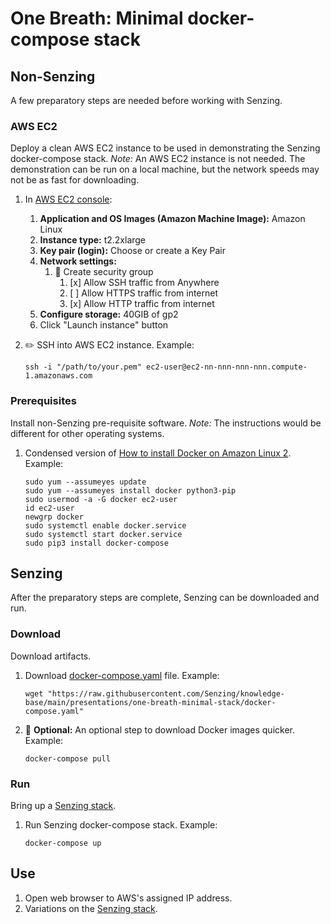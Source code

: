 # One Breath: Minimal docker-compose stack

## Non-Senzing

A few preparatory steps are needed before working with Senzing.

### AWS EC2

Deploy a clean AWS EC2 instance to be used in demonstrating the Senzing docker-compose stack.
*Note:* An AWS EC2 instance is not needed.
The demonstration can be run on a local machine,
but the network speeds may not be as fast for downloading.

1. In [AWS EC2 console](https://us-east-2.console.aws.amazon.com/ec2/home):
    1. **Application and OS Images (Amazon Machine Image):**  Amazon Linux
    1. **Instance type:** t2.2xlarge
    1. **Key pair (login):** Choose or create a Key Pair
    1. **Network settings:**
        1. :radio_button: Create security group
            1. [x] Allow SSH traffic from Anywhere
            1. [ ] Allow HTTPS traffic from internet
            1. [x] Allow HTTP traffic from internet
    1. **Configure storage:** 40GIB of gp2
    1. Click "Launch instance" button
1. :pencil2: SSH into AWS EC2 instance.
   Example:

    ```console
    ssh -i "/path/to/your.pem" ec2-user@ec2-nn-nnn-nnn-nnn.compute-1.amazonaws.com
    ```

### Prerequisites

Install non-Senzing pre-requisite software.
*Note:* The instructions would be different for other operating systems.

1. Condensed version of
   [How to install Docker on Amazon Linux 2](https://www.cyberciti.biz/faq/how-to-install-docker-on-amazon-linux-2/).
   Example:

    ```console
    sudo yum --assumeyes update
    sudo yum --assumeyes install docker python3-pip
    sudo usermod -a -G docker ec2-user
    id ec2-user
    newgrp docker
    sudo systemctl enable docker.service
    sudo systemctl start docker.service
    sudo pip3 install docker-compose

    ```

## Senzing

After the preparatory steps are complete,
Senzing can be downloaded and run.

### Download

Download artifacts.

1. Download
   [docker-compose.yaml](https://github.com/Senzing/knowledge-base/blob/main/presentations/one-breath-minimal-stack/docker-compose.yaml)
   file.
   Example:

    ```console
    wget "https://raw.githubusercontent.com/Senzing/knowledge-base/main/presentations/one-breath-minimal-stack/docker-compose.yaml"

    ```

1. :thinking: **Optional:** An optional step to download Docker images quicker.
   Example:

    ```console
    docker-compose pull

    ```

### Run

Bring up a [Senzing stack](https://github.com/Senzing/docker-compose-demo#overview).

1. Run Senzing docker-compose stack.
   Example:

    ```console
    docker-compose up

    ```

## Use

1. Open web browser to AWS's assigned IP address.
1. Variations on the [Senzing stack](https://github.com/Senzing/docker-compose-demo#overview).
